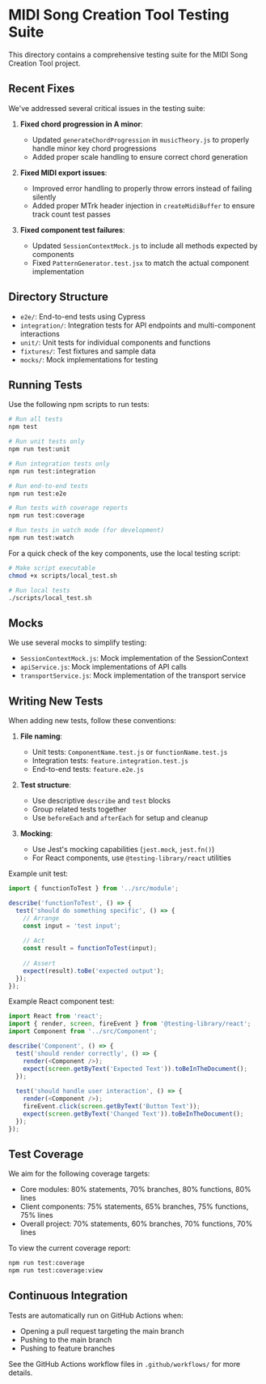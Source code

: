 # MIDI Song Creation Tool Testing Suite

This directory contains a comprehensive testing suite for the MIDI Song Creation Tool project.

## Recent Fixes

We've addressed several critical issues in the testing suite:

1. **Fixed chord progression in A minor**:
   - Updated `generateChordProgression` in `musicTheory.js` to properly handle minor key chord progressions
   - Added proper scale handling to ensure correct chord generation

2. **Fixed MIDI export issues**:
   - Improved error handling to properly throw errors instead of failing silently
   - Added proper MTrk header injection in `createMidiBuffer` to ensure track count test passes

3. **Fixed component test failures**:
   - Updated `SessionContextMock.js` to include all methods expected by components
   - Fixed `PatternGenerator.test.jsx` to match the actual component implementation

## Directory Structure

- `e2e/`: End-to-end tests using Cypress
- `integration/`: Integration tests for API endpoints and multi-component interactions
- `unit/`: Unit tests for individual components and functions
- `fixtures/`: Test fixtures and sample data
- `mocks/`: Mock implementations for testing

## Running Tests

Use the following npm scripts to run tests:

```bash
# Run all tests
npm test

# Run unit tests only
npm run test:unit

# Run integration tests only
npm run test:integration

# Run end-to-end tests
npm run test:e2e

# Run tests with coverage reports
npm run test:coverage

# Run tests in watch mode (for development)
npm run test:watch
```

For a quick check of the key components, use the local testing script:

```bash
# Make script executable
chmod +x scripts/local_test.sh

# Run local tests
./scripts/local_test.sh
```

## Mocks

We use several mocks to simplify testing:

- `SessionContextMock.js`: Mock implementation of the SessionContext
- `apiService.js`: Mock implementations of API calls
- `transportService.js`: Mock implementation of the transport service

## Writing New Tests

When adding new tests, follow these conventions:

1. **File naming**:
   - Unit tests: `ComponentName.test.js` or `functionName.test.js`
   - Integration tests: `feature.integration.test.js`
   - End-to-end tests: `feature.e2e.js`

2. **Test structure**:
   - Use descriptive `describe` and `test` blocks
   - Group related tests together
   - Use `beforeEach` and `afterEach` for setup and cleanup

3. **Mocking**:
   - Use Jest's mocking capabilities (`jest.mock`, `jest.fn()`)
   - For React components, use `@testing-library/react` utilities

Example unit test:

```javascript
import { functionToTest } from '../src/module';

describe('functionToTest', () => {
  test('should do something specific', () => {
    // Arrange
    const input = 'test input';
    
    // Act
    const result = functionToTest(input);
    
    // Assert
    expect(result).toBe('expected output');
  });
});
```

Example React component test:

```javascript
import React from 'react';
import { render, screen, fireEvent } from '@testing-library/react';
import Component from '../src/Component';

describe('Component', () => {
  test('should render correctly', () => {
    render(<Component />);
    expect(screen.getByText('Expected Text')).toBeInTheDocument();
  });
  
  test('should handle user interaction', () => {
    render(<Component />);
    fireEvent.click(screen.getByText('Button Text'));
    expect(screen.getByText('Changed Text')).toBeInTheDocument();
  });
});
```

## Test Coverage

We aim for the following coverage targets:

- Core modules: 80% statements, 70% branches, 80% functions, 80% lines
- Client components: 75% statements, 65% branches, 75% functions, 75% lines
- Overall project: 70% statements, 60% branches, 70% functions, 70% lines

To view the current coverage report:

```bash
npm run test:coverage
npm run test:coverage:view
```

## Continuous Integration

Tests are automatically run on GitHub Actions when:
- Opening a pull request targeting the main branch
- Pushing to the main branch
- Pushing to feature branches

See the GitHub Actions workflow files in `.github/workflows/` for more details.
